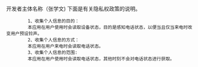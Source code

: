 

  开发者主体名称（张学文)
            下面是有关隐私权政策的说明。

            1、收集个人信息的目的：
            本应用在用户使用时会读取设备状态，目的是感知电话状态，以便当且仅当来电时改变用户预设铃声。
            2、收集个人信息的方式：
            本应用在用户来电时会读取电话状态。
            3、收集个人信息的范围:
            本应用在用户使用时会读取电话状态，其他时刻不会对电话状态进行获取。
